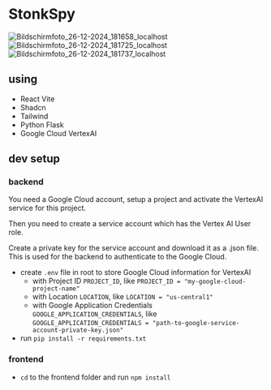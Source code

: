 # StonkSpy
![Bildschirmfoto_26-12-2024_181658_localhost](https://github.com/user-attachments/assets/2e60d135-e684-465f-9eb9-4c6da7a59d72)
![Bildschirmfoto_26-12-2024_181725_localhost](https://github.com/user-attachments/assets/1e2df10c-e488-45f9-b5f6-052ea561eff3)
![Bildschirmfoto_26-12-2024_181737_localhost](https://github.com/user-attachments/assets/21d12626-7f75-448b-b672-58a6583a805f)


## using
* React Vite
* Shadcn
* Tailwind
* Python Flask
* Google Cloud VertexAI


## dev setup

### backend

You need a Google Cloud account, setup a project and activate the VertexAI service for this project.

Then you need to create a service account which has the Vertex AI User role.

Create a private key for the service account and download it as a .json file. This is used for the backend to authenticate to the Google Cloud.

* create `.env` file in root to store Google Cloud information for VertexAI
  * with Project ID `PROJECT_ID`, like `PROJECT_ID = "my-google-cloud-project-name"`
  * with Location `LOCATION`, like `LOCATION = "us-central1"`
  * with Google Application Credentials `GOOGLE_APPLICATION_CREDENTIALS`, like `GOOGLE_APPLICATION_CREDENTIALS = "path-to-google-service-account-private-key.json"`
* run `pip install -r requirements.txt`

### frontend
* `cd` to the frontend folder and run `npm install`
